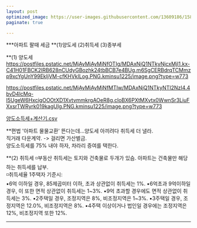 ```yaml
---
layout: post
optimized_image: https://user-images.githubusercontent.com/13609186/158834851-5c5d7736-001b-448d-8bb6-eb99f2f16233.jpg
paginate: true

---
```

***아파트 팔때 세금
**(1)양도세  (2)취득세  (3)종부세

**(1) 양도세
https://postfiles.pstatic.net/MjAyMjAyMjNfOTIg/MDAxNjQ1NTkyNjcxMjI1.kx-C41H01FBCK2IRB628nCUdyGBozhk24tbBCB7e4BUg.m6SgCERBdrqTCMmzp9xcYgUnY99EkIjVM-cfKHVkILog.PNG.kminsu1225/image.png?type=w773<br>

https://postfiles.pstatic.net/MjAyMjAyMjNfMTIw/MDAxNjQ1NTkyNTI2NzI4.4bvD4lcMq-I5UgeW6HxcigOOOtXD1XvtvmmkrgAOeR8g.cloBX6PXtMXvtx0WwnSr3LiuFXxsrTWRyrk019kagUIg.PNG.kminsu1225/image.png?type=w773<br>

[양도소득세+계산기.csv](https://github.com/choijangwook/cjw/files/8386327/%2B.csv)<br>

**편법
'아파트 물물교환' 뜬다는데…양도세 아끼려다 취득세 더 낼라. <br>
직거래 다운계약.  -> 걸리면 가산벌금. <br>
양도소득세를 75% 내야 하자, 차라리 증여를 택한다. <br>

**(2) 취득세
◽부동산 취득세는 토지와 건축물로 두개가 있슴. 아파트는 건축물만 해당하는 취득세를 납부.<br>
◽취득세율 1주택자 기준시:<br>
▪6억 이하일 경우, 85제곱미터 이하, 초과 상관없이 취득세는 1%. 
▪6억초과 9억이하일 경우, 이 또한 면적 상관없이 취득세는 1~3%. 
▪9억 초과할 경우에도 면적 상관없이 취득세는 3%.
▪2주택일 경우, 조정지역은 8%, 비조정지역은 1~3%. 
▪3주택일 경우, 조정지역은 12.0%, 비조정지역은 8%.
▪4주택 이상이거나 법인일 경우에는 조정지역은 12%, 비조정지역 또한 12%.

---
